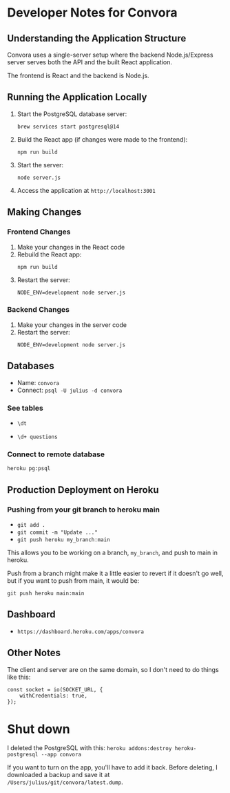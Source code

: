 # Developer Notes for Convora

## Understanding the Application Structure

Convora uses a single-server setup where the backend Node.js/Express server serves both the API and the built React application.

The frontend is React and the backend is Node.js.

## Running the Application Locally

1. Start the PostgreSQL database server:
   ```
   brew services start postgresql@14
   ```

2. Build the React app (if changes were made to the frontend):
   ```
   npm run build
   ```

3. Start the server:
   ```
   node server.js
   ```

4. Access the application at `http://localhost:3001`

## Making Changes

### Frontend Changes
1. Make your changes in the React code
2. Rebuild the React app:
   ```
   npm run build
   ```
3. Restart the server:
   ```
   NODE_ENV=development node server.js
   ```

### Backend Changes
1. Make your changes in the server code
2. Restart the server:
   ```
   NODE_ENV=development node server.js
   ```

## Databases

- Name: `convora`
- Connect: `psql -U julius -d convora`

### See tables

* `\dt`

* `\d+ questions`


### Connect to remote database

`heroku pg:psql`

## Production Deployment on Heroku

### Pushing from your git branch to heroku main

* `git add .`
* `git commit -m "Update ..."`
* `git push heroku my_branch:main`

This allows you to be working on a branch, `my_branch`, and push to main in heroku.

Push from a branch might make it a little easier to revert if it doesn't go well, but if you want to push from main, it would be:

`git push heroku main:main`


## Dashboard

* `https://dashboard.heroku.com/apps/convora`

## Other Notes

The client and server are on the same domain, so I don't need to do things like this:
```
const socket = io(SOCKET_URL, {
    withCredentials: true,
});
```

# Shut down

I deleted the PostgreSQL with this: `heroku addons:destroy heroku-postgresql --app convora`

If you want to turn on the app, you'll have to add it back. Before deleting, I downloaded a backup and save it at `/Users/julius/git/convora/latest.dump`.

